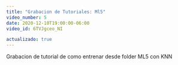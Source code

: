 ```yaml
---
title: "Grabacion de Tutoriales: Ml5"
video_number: 5
date: 2020-12-10T19:00:00-06:00
video_id: 6TVJgceo_NI

actualizado: true
---
```


Grabacion de tutorial de como entrenar desde folder  ML5 con KNN
